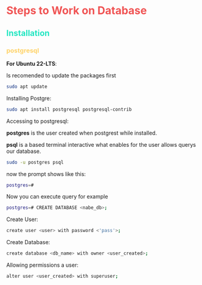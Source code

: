 <style> 
:root{
    --primary-title: #ffd369;
    --head-title: #f05454;
    --article-title: #21e6c1;
}
.head-title{
    color: var(--head-title)
}
.article-title{
    color: var(--article-title);
}
.title_db{
    color: var(--primary-title);
}

</style>

<h1 class="head-title">Steps to Work on Database</h1>

<!-- # Steps to Work on Database -->

<h2 class="article-title">Installation</h2>

<h3 class="title_db">postgresql</h3>

**For Ubuntu 22-LTS**:

Is recomended to update the packages first

```bash
sudo apt update
```

Installing Postgre:

```bash
sudo apt install postgresql postgresql-contrib
```

Accessing to postgresql:

**postgres** is the user created when postgrest while installed.

**psql** is a based terminal interactive what enables for the user allows querys our database.

```bash
sudo -u postgres psql
```

now the prompt shows like this:

```bash
postgres=#
```

Now you can execute query for example

```bash
postgres=# CREATE DATABASE <nabe_db>;
```

Create User:

```bash
create user <user> with password <'pass'>;
```

Create Database:

```bash
create database <db_name> with owner <user_created>;
```

Allowing permissions a user:

```bash
alter user <user_created> with superuser;
```
